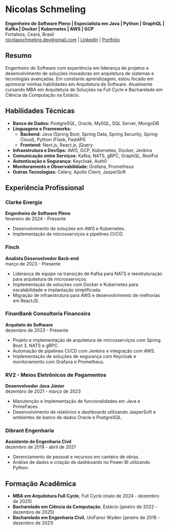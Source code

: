 # Nicolas Schmeling
**Engenheiro de Software Pleno | Especialista em Java | Python | GraphQL | Kafka | Docker | Kubernetes | AWS | GCP**  
Fortaleza, Ceará, Brasil  
nicolasschmeling.dev@gmail.com | [LinkedIn](www.linkedin.com/in/nicolasschmeling) | [Portfolio](github.com/nicolasschmelingdev)

## Resumo
Engenheiro de Software com experiência em liderança de projetos e desenvolvimento de soluções inovadoras em arquitetura de sistemas e tecnologias avançadas. Em constante aprendizagem, estou focado em aprimorar minhas habilidades em Arquitetura de Software. Atualmente cursando MBA em Arquitetura de Soluções na Full Cycle e Bacharelado em Ciência da Computação na Estácio.

## Habilidades Técnicas
- **Banco de Dados:** PostgreSQL, Oracle, MySQL, SQL Server, MongoDB
- **Linguagens e Frameworks:** 
  - **Backend:** Java (Spring Boot, Spring Data, Spring Security, Spring Cloud), Python (Flask, FastAPI)
  - **Frontend:** Next.js, React.js, jQuery
- **Infraestrutura e DevOps:** AWS, GCP, Kubernetes, Docker, Jenkins
- **Comunicação entre Serviços:** Kafka, NATS, gRPC, GraphQL, RestFul
- **Autenticação e Segurança:** Keycloak, Auth0
- **Monitoramento e Observabilidade:** Grafana, Prometheus
- **Outras Tecnologias:** Celery, Apollo Client, JasperSoft

## Experiência Profissional
### Clarke Energia
**Engenheiro de Software Pleno**  
fevereiro de 2024 - Presente
- Desenvolvimento de soluções em AWS e Kubernetes.
- Implementação de microsserviços e pipelines CI/CD.

### Finch
**Analista Desenvolvedor Back-end**  
março de 2023 - Presente
- Liderança de equipe na transição de Kafka para NATS e reestruturação para arquitetura de microsserviços.
- Implementação de soluções com Docker e Kubernetes para escalabilidade e implantação simplificada.
- Migração de infraestrutura para AWS e desenvolvimento de melhorias em ReactJS.

### FinanBank Consultoria Financeira
**Arquiteto de Software**  
dezembro de 2023 - Presente
- Projeto e implementação de arquitetura de microsserviços com Spring Boot 3, NATS e gRPC.
- Automação de pipelines CI/CD com Jenkins e integração com AWS.
- Implementação de soluções de segurança com Keycloak e monitoramento com Grafana e Prometheus.

### RV2 - Meios Eletrônicos de Pagamentos
**Desenvolvedor Java Júnior**  
dezembro de 2021 - março de 2023
- Manutenção e implementação de funcionalidades em Java e PrimeFaces.
- Desenvolvimento de relatórios e dashboards utilizando JasperSoft e ambientes de banco de dados Oracle e PostgreSQL.

### Dibrant Engenharia
**Assistente de Engenharia Civil**  
dezembro de 2019 - abril de 2021
- Gerenciamento de pessoal e recursos em canteiro de obras.
- Análise de dados e criação de dashboards no Power BI utilizando Python.

## Formação Acadêmica
- **MBA em Arquitetura Full Cycle**, Full Cycle (maio de 2024 - dezembro de 2025)
- **Bacharelado em Ciência da Computação**, Estácio (janeiro de 2022 - dezembro de 2025)
- **Bacharelado em Engenharia Civil**, UniFanor Wyden (janeiro de 2016 - dezembro de 2021)
